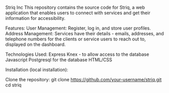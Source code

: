 Striq Inc
This repository contains the source code for Striq, a web application that enables users to connect with services and get their information for accessibility.

Features:
User Management: Register, log in, and store user profiles.
Address Management: Services have their details - emails, addresses, and telephone numbers for the  clients or service users to reach out to, displayed on the dashboard.

Technologies Used:
Express
Knex - to allow access to the database
Javascript
Postgresql for the database
HTML/CSS

Installation (local installation):

Clone the repository:
git clone https://github.com/your-username/striq.git
cd striq
